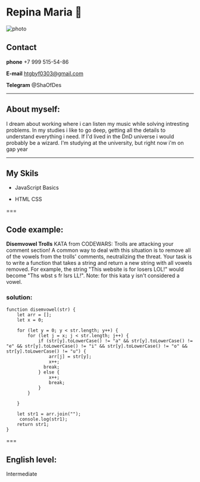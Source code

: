 
# Repina Maria :two_women_holding_hands:


![photo](https://sun9-5.userapi.com/impg/NluBkrnbUeCmQsU7JcZMTrMlJCE-3zK4jRUI8w/H3SnLOW8SQs.jpg?size=1040x493&quality=95&sign=5bf23b5f02d07960d52d64438777bdf6&type=album)

## Contact [](#About-myself:)
__phone__ +7 999 515-54-86

__E-mail__ htgbyf0303@gmail.com

__Telegram__ @ShaOfDes



*****

## About myself: [](#My-Skils:)
I dream about working where i can listen my music while solving intresting problems. In my studies i like to go deep, getting all the details to understand everything i need. If I'd lived in the DnD universe i would probably be a wizard.
I'm studying at the university, but right now i'm on gap year


****


## My Skils [](#Code-example:)

- JavaScript Basics

- HTML CSS


===

## Code example: [](#english-level)
**Disemvowel Trolls** KATA from CODEWARS:
Trolls are attacking your comment section!
A common way to deal with this situation is to remove all of the vowels from the trolls' comments, neutralizing the threat.
Your task is to write a function that takes a string and return a new string with all vowels removed.
For example, the string "This website is for losers LOL!" would become "Ths wbst s fr lsrs LL!".
Note: for this kata y isn't considered a vowel.
###  solution:
```
function disemvowel(str) {
    let arr = [];
    let x = 0;

    for (let y = 0; y < str.length; y++) {
        for (let j = x; j < str.length; j++) {
            if (str[y].toLowerCase() != "a" && str[y].toLowerCase() != "e" && str[y].toLowerCase() != "i" && str[y].toLowerCase() != "o" && str[y].toLowerCase() != "u") {
                arr[j] = str[y];
                x++;
              break;
            } else {
                x++;
                break;
            }
        }
      
    }

    let str1 = arr.join("");
     console.log(str1);
    return str1;
}
```

===


## English level:
  Intermediate



